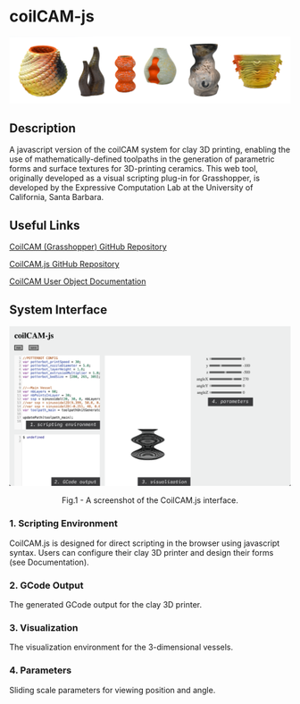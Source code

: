 # coilCAM-js

![example coilcam objects](/assets/images/coilcam_cool_stuff.png)

## Description

A javascript version of the coilCAM system for clay 3D printing, enabling the use of mathematically-defined toolpaths in the generation of parametric forms and surface textures for 3D-printing ceramics. This web tool, originally developed as a visual scripting plug-in for Grasshopper, is developed by the Expressive Computation Lab at the University of California, Santa Barbara.

## Useful Links

[CoilCAM (Grasshopper) GitHub Repository](https://github.com/sambourgault/coilCAM)

[CoilCAM.js GitHub Repository](https://github.com/sambourgault/coilCAM-js)

[CoilCAM User Object Documentation](https://docs.google.com/document/d/1uvcJ8jp61x7wJyeQREL0BXxtOVp8_LbwaO4h3nOwOUk/edit?usp=sharing)

## System Interface

![screenshot of coilCAM-js](/assets/images/interface.png)
</p>
<p align = "center">
Fig.1 - A screenshot of the CoilCAM.js interface.
</p>

### 1. Scripting Environment

CoilCAM.js is designed for direct scripting in the browser using javascript syntax. Users can configure their clay 3D printer and design their forms (see Documentation).

### 2. GCode Output

The generated GCode output for the clay 3D printer.

### 3. Visualization

The visualization environment for the 3-dimensional vessels.

### 4. Parameters

Sliding scale parameters for viewing position and angle.